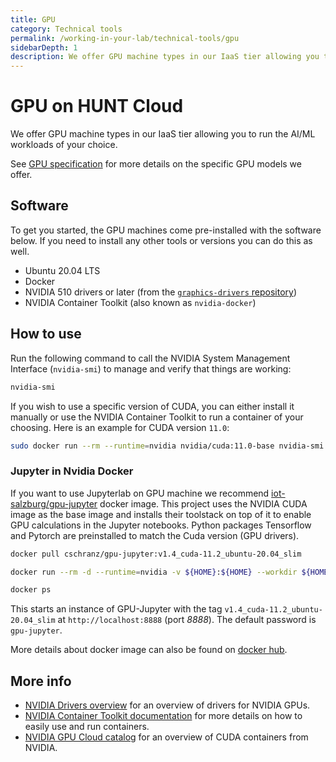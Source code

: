 ```yaml
---
title: GPU
category: Technical tools
permalink: /working-in-your-lab/technical-tools/gpu
sidebarDepth: 1
description: We offer GPU machine types in our IaaS tier allowing you to run the AI/ML workloads of your choice.
---
```


# GPU on HUNT Cloud

We offer GPU machine types in our IaaS tier allowing you to run the AI/ML workloads of your choice.

See [GPU specification](/services/machine-types/#gpu-accelerator-machine-types) for more details on the specific GPU models we offer.

## Software

To get you started, the GPU machines come pre-installed with the software below. If you need to install any other tools or versions you can do this as well.

- Ubuntu 20.04 LTS
- Docker
- NVIDIA 510 drivers or later (from the [`graphics-drivers` repository](https://launchpad.net/~graphics-drivers/+archive/ubuntu/ppa?field.series_filter=focal))
- NVIDIA Container Toolkit (also known as `nvidia-docker`)

## How to use

Run the following command to call the NVIDIA System Management Interface (`nvidia-smi`) to manage and verify that things are working:

```bash
nvidia-smi
```

If you wish to use a specific version of CUDA, you can either install it manually or use the NVIDIA Container Toolkit to run a container of your choosing. Here is an example for CUDA version `11.0`:

```bash
sudo docker run --rm --runtime=nvidia nvidia/cuda:11.0-base nvidia-smi
```

### Jupyter in Nvidia Docker

If you want to use Jupyterlab on GPU machine we recommend [iot-salzburg/gpu-jupyter](https://github.com/iot-salzburg/gpu-jupyter) docker image. This project uses the NVIDIA CUDA image as the base image and installs their toolstack on top of it to enable GPU calculations in the Jupyter notebooks. Python packages Tensorflow and Pytorch are preinstalled to match the Cuda version (GPU drivers).

```bash
docker pull cschranz/gpu-jupyter:v1.4_cuda-11.2_ubuntu-20.04_slim

docker run --rm -d --runtime=nvidia -v ${HOME}:${HOME} --workdir ${HOME} -e HOME=${HOME} -e GRANT_SUDO=yes -e JUPYTER_ENABLE_LAB=yes -p 8888:8888 --user root --name gpu-jupyter cschranz/gpu-jupyter:v1.4_cuda-11.2_ubuntu-20.04_slim

docker ps
```

This starts an instance of GPU-Jupyter with the tag `v1.4_cuda-11.2_ubuntu-20.04_slim` at `http://localhost:8888` (port _8888_). The default password is `gpu-jupyter`.

More details about docker image can also be found on [docker hub](https://hub.docker.com/r/cschranz/gpu-jupyter).

## More info

- [NVIDIA Drivers overview](https://docs.nvidia.com/datacenter/tesla/drivers/index.html) for an overview of drivers for NVIDIA GPUs.
- [NVIDIA Container Toolkit documentation](https://docs.nvidia.com/datacenter/cloud-native/container-toolkit/overview.html) for more details on how to easily use and run containers.
- [NVIDIA GPU Cloud catalog](https://ngc.nvidia.com/catalog/containers/nvidia:cuda) for an overview of CUDA containers from NVIDIA.
